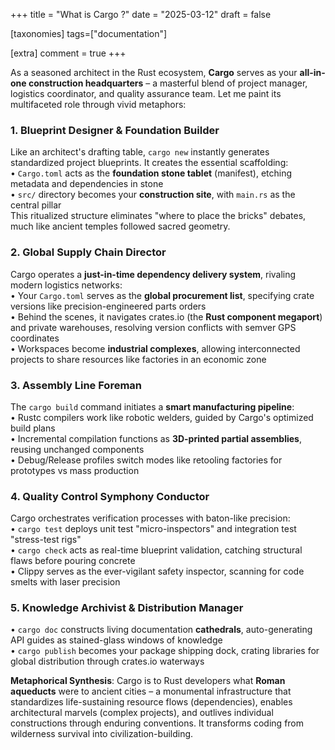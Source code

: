+++
title = "What is Cargo ?"
date = "2025-03-12"
draft = false

[taxonomies]
tags=["documentation"]

[extra]
comment = true
+++

As a seasoned architect in the Rust ecosystem, **Cargo** serves as your **all-in-one construction headquarters** – a masterful blend of project manager, logistics coordinator, and quality assurance team. Let me paint its multifaceted role through vivid metaphors:

### 1. **Blueprint Designer & Foundation Builder**

Like an architect's drafting table, `cargo new` instantly generates standardized project blueprints. It creates the essential scaffolding:  
• `Cargo.toml` acts as the **foundation stone tablet** (manifest), etching metadata and dependencies in stone  
• `src/` directory becomes your **construction site**, with `main.rs` as the central pillar  
This ritualized structure eliminates "where to place the bricks" debates, much like ancient temples followed sacred geometry.

### 2. **Global Supply Chain Director**

Cargo operates a **just-in-time dependency delivery system**, rivaling modern logistics networks:  
• Your `Cargo.toml` serves as the **global procurement list**, specifying crate versions like precision-engineered parts orders  
• Behind the scenes, it navigates crates.io (the **Rust component megaport**) and private warehouses, resolving version conflicts with semver GPS coordinates  
• Workspaces become **industrial complexes**, allowing interconnected projects to share resources like factories in an economic zone

### 3. **Assembly Line Foreman**

The `cargo build` command initiates a **smart manufacturing pipeline**:  
• Rustc compilers work like robotic welders, guided by Cargo's optimized build plans  
• Incremental compilation functions as **3D-printed partial assemblies**, reusing unchanged components  
• Debug/Release profiles switch modes like retooling factories for prototypes vs mass production

### 4. **Quality Control Symphony Conductor**

Cargo orchestrates verification processes with baton-like precision:  
• `cargo test` deploys unit test "micro-inspectors" and integration test "stress-test rigs"  
• `cargo check` acts as real-time blueprint validation, catching structural flaws before pouring concrete  
• Clippy serves as the ever-vigilant safety inspector, scanning for code smelts with laser precision

### 5. **Knowledge Archivist & Distribution Manager**

• `cargo doc` constructs living documentation **cathedrals**, auto-generating API guides as stained-glass windows of knowledge  
• `cargo publish` becomes your package shipping dock, crating libraries for global distribution through crates.io waterways  

**Metaphorical Synthesis**: Cargo is to Rust developers what **Roman aqueducts** were to ancient cities – a monumental infrastructure that standardizes life-sustaining resource flows (dependencies), enables architectural marvels (complex projects), and outlives individual constructions through enduring conventions. It transforms coding from wilderness survival into civilization-building.
